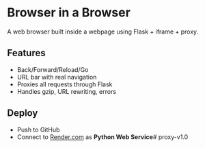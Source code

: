 # Browser in a Browser

A web browser built inside a webpage using Flask + iframe + proxy.

## Features
- Back/Forward/Reload/Go
- URL bar with real navigation
- Proxies all requests through Flask
- Handles gzip, URL rewriting, errors

## Deploy
- Push to GitHub
- Connect to [Render.com](https://render.com) as **Python Web Service**# proxy-v1.0
